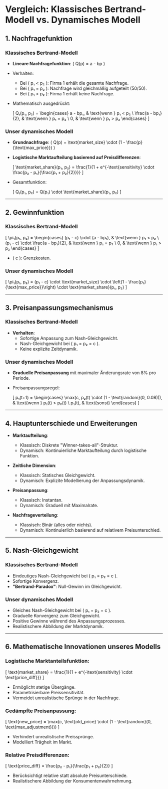 # Vergleich: Klassisches Bertrand-Modell vs. Dynamisches Modell

## 1. Nachfragefunktion

### Klassisches Bertrand-Modell

- **Lineare Nachfragefunktion**: \( Q(p) = a - bp \)
- Verhalten:
  - Bei \( p₁ < p₂ \): Firma 1 erhält die gesamte Nachfrage.
  - Bei \( p₁ = p₂ \): Nachfrage wird gleichmäßig aufgeteilt (50/50).
  - Bei \( p₁ > p₂ \): Firma 1 erhält keine Nachfrage.
- Mathematisch ausgedrückt:

  \[
  Q₁(p₁, p₂) = 
  \begin{cases} 
  a - bp₁, & \text{wenn } p₁ < p₂ \\
  \frac{a - bp₁}{2}, & \text{wenn } p₁ = p₂ \\
  0, & \text{wenn } p₁ > p₂
  \end{cases}
  \]

### Unser dynamisches Modell

- **Grundnachfrage**: \( Q(p) = \text{market\_size} \cdot (1 - \frac{p}{\text{max\_price}}) \)
- **Logistische Marktaufteilung basierend auf Preisdifferenzen**:

  \[
  \text{market\_share}(p₁, p₂) = \frac{1}{1 + e^{-\text{sensitivity} \cdot \frac{p₂ - p₁}{\frac{p₁ + p₂}{2}}}}
  \]

- Gesamtfunktion:

  \[
  Q₁(p₁, p₂) = Q(p₁) \cdot \text{market\_share}(p₁, p₂)
  \]

---

## 2. Gewinnfunktion

### Klassisches Bertrand-Modell

\[
\pi₁(p₁, p₂) = 
\begin{cases} 
(p₁ - c) \cdot (a - bp₁), & \text{wenn } p₁ < p₂ \\
(p₁ - c) \cdot \frac{a - bp₁}{2}, & \text{wenn } p₁ = p₂ \\
0, & \text{wenn } p₁ > p₂
\end{cases}
\]

- \( c \): Grenzkosten.

### Unser dynamisches Modell

\[
\pi₁(p₁, p₂) = (p₁ - c) \cdot \text{market\_size} \cdot \left(1 - \frac{p₁}{\text{max\_price}}\right) \cdot \text{market\_share}(p₁, p₂)
\]

---

## 3. Preisanpassungsmechanismus

### Klassisches Bertrand-Modell

- **Verhalten**:
  - Sofortige Anpassung zum Nash-Gleichgewicht.
  - Nash-Gleichgewicht bei \( p₁ = p₂ = c \).
  - Keine explizite Zeitdynamik.

### Unser dynamisches Modell

- **Graduelle Preisanpassung** mit maximaler Änderungsrate von 8% pro Periode.
- Preisanpassungsregel:

  \[
  p₁(t+1) = 
  \begin{cases} 
  \max(c, p₂(t) \cdot (1 - \text{random}(0, 0.08))), & \text{wenn } p₁(t) > p₂(t) \\
  p₁(t), & \text{sonst}
  \end{cases}
  \]

---

## 4. Hauptunterschiede und Erweiterungen

- **Marktaufteilung**:
  - Klassisch: Diskrete "Winner-takes-all"-Struktur.
  - Dynamisch: Kontinuierliche Marktaufteilung durch logistische Funktion.

- **Zeitliche Dimension**:
  - Klassisch: Statisches Gleichgewicht.
  - Dynamisch: Explizite Modellierung der Anpassungsdynamik.

- **Preisanpassung**:
  - Klassisch: Instantan.
  - Dynamisch: Graduell mit Maximalrate.

- **Nachfrageverteilung**:
  - Klassisch: Binär (alles oder nichts).
  - Dynamisch: Kontinuierlich basierend auf relativem Preisunterschied.

---

## 5. Nash-Gleichgewicht

### Klassisches Bertrand-Modell

- Eindeutiges Nash-Gleichgewicht bei \( p₁ = p₂ = c \).
- Sofortige Konvergenz.
- **"Bertrand-Paradox"**: Null-Gewinn im Gleichgewicht.

### Unser dynamisches Modell

- Gleiches Nash-Gleichgewicht bei \( p₁ = p₂ = c \).
- Graduelle Konvergenz zum Gleichgewicht.
- Positive Gewinne während des Anpassungsprozesses.
- Realistischere Abbildung der Marktdynamik.

---

## 6. Mathematische Innovationen unseres Modells

### Logistische Marktanteilsfunktion:

\[
\text{market\_share} = \frac{1}{1 + e^{-\text{sensitivity} \cdot \text{price\_diff}}}
\]

- Ermöglicht stetige Übergänge.
- Parametrisierbare Preissensitivität.
- Vermeidet unrealistische Sprünge in der Nachfrage.

### Gedämpfte Preisanpassung:

\[
\text{new\_price} = \max(c, \text{old\_price} \cdot (1 - \text{random}(0, \text{max\_adjustment})))
\]

- Verhindert unrealistische Preissprünge.
- Modelliert Trägheit im Markt.

### Relative Preisdifferenzen:

\[
\text{price\_diff} = \frac{p₂ - p₁}{\frac{p₁ + p₂}{2}}
\]

- Berücksichtigt relative statt absolute Preisunterschiede.
- Realistischere Abbildung der Konsumentenwahrnehmung.
